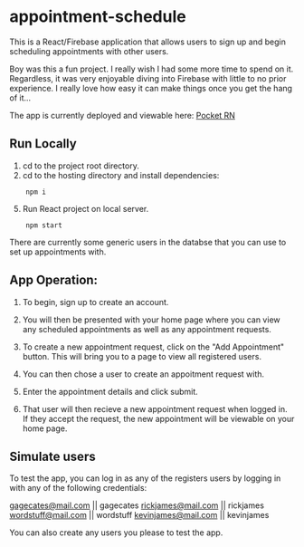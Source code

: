 # appointment-schedule

This is a React/Firebase application that allows users to sign up and begin scheduling appointments with other users. 

Boy was this a fun project. I really wish I had some more time to spend on it. Regardless, it was very enjoyable diving into Firebase with little to no prior experience. I really love how easy it can make things once you get the hang of it...

The app is currently deployed and viewable here: [Pocket RN](pocket-rn-7b032.web.app)

## Run Locally

1. cd to the project root directory.
2. cd to the hosting directory and install dependencies:
```
    npm i
```
5. Run React project on local server.
```
    npm start
```


There are currently some generic users in the databse that you can use to set up appointments with.

## App Operation:

1. To begin, sign up to create an account. 

2. You will then be presented with your home page where you can view any scheduled appointments as well as any appointment requests.

3. To create a new appointment request, click on the "Add Appointment" button. This will bring you to a page to view all registered users.

4. You can then chose a user to create an appoitment request with. 

5. Enter the appointment details and click submit. 

6. That user will then recieve a new appointment request when logged in. If they accept the request, the new appointment will be viewable on your home page. 

## Simulate users

To test the app, you can log in as any of the registers users by logging in with any of the following credentials:

gagecates@mail.com  ||  gagecates
rickjames@mail.com  ||  rickjames
wordstuff@mail.com  ||  wordstuff
kevinjames@mail.com ||  kevinjames

You can also create any users you please to test the app.